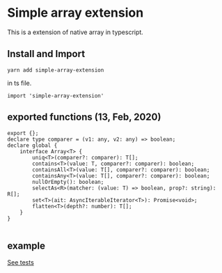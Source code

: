 # Simple array extension

This is a extension of native array in typescript.

## Install and Import

```
yarn add simple-array-extension
```

in ts file.
```
import 'simple-array-extension'
```

## exported functions (13, Feb, 2020)
```
export {};
declare type comparer = (v1: any, v2: any) => boolean;
declare global {
    interface Array<T> {
        uniq<T>(comparer?: comparer): T[];
        contains<T>(value: T, comparer?: comparer): boolean;
        containsAll<T>(value: T[], comparer?: comparer): boolean;
        containsAny<T>(value: T[], comparer?: comparer): boolean;
        nullOrEmpty(): boolean;
        selectAs<R>(matcher: (value: T) => boolean, prop?: string): R[];
        set<T>(ait: AsyncIterableIterator<T>): Promise<void>;
        flatten<T>(depth?: number): T[];
    }
}


```

## example

[See tests](https://github.com/hugtechio/simple-array-extension/blob/master/__tests__/index.ts)
